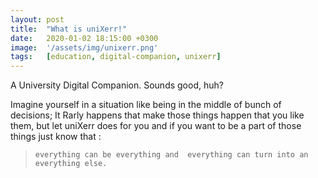 ```yaml
---
layout: post
title:  "What is uniXerr!"
date:   2020-01-02 18:15:00 +0300
image:  '/assets/img/unixerr.png'
tags:   [education, digital-companion, unixerr]
---
```

A University Digital Companion. Sounds good, huh?

Imagine yourself in a situation like being in the middle of bunch of decisions;
It Rarly happens that make those things happen that you like them,
but let uniXerr does for you and if you want to be a part of those things just know that : 

> `everything can be everything and 
everything can turn into an everything else.`